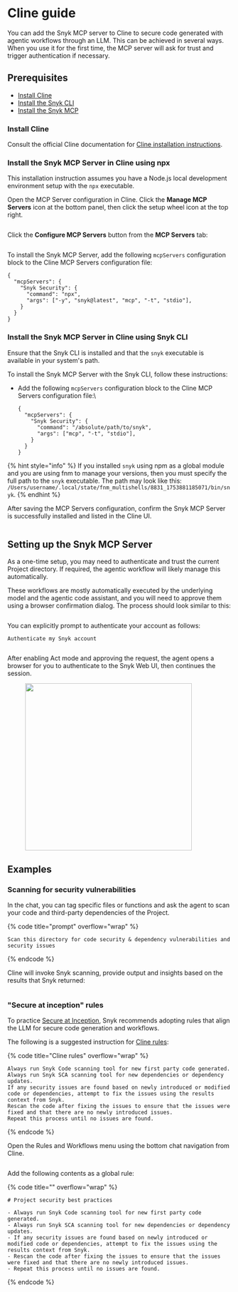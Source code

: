 # Cline guide

You can add the Snyk MCP server to Cline to secure code generated with agentic workflows through an LLM. This can be achieved in several ways. When you use it for the first time, the MCP server will ask for trust and trigger authentication if necessary.

## Prerequisites

* [Install Cline](cline-guide.md#install-cline)
* [Install the Snyk CLI](../../../developer-tools/snyk-cli/install-or-update-the-snyk-cli/)
* [Install the Snyk MCP](cline-guide.md#install-the-snyk-mcp-server-in-cline-using-npx)

### Install Cline

Consult the official Cline documentation for [Cline installation instructions](https://docs.cline.bot/getting-started/installing-cline).

### Install the Snyk MCP Server in Cline using npx

This installation instruction assumes you have a Node.js local development environment setup with the `npx` executable.

Open the MCP Server configuration in Cline. Click the **Manage MCP Servers** icon at the bottom panel, then click the setup wheel icon at the top right.

<figure><img src="../../../.gitbook/assets/image (352).png" alt=""><figcaption></figcaption></figure>

Click the **Configure MCP Servers** button from the **MCP Servers** tab:

<figure><img src="../../../.gitbook/assets/image (353).png" alt=""><figcaption></figcaption></figure>

To install the Snyk MCP Server, add the following `mcpServers` configuration block to the Cline MCP Servers configuration file:

```
{
  "mcpServers": {
    "Snyk Security": {
      "command": "npx",
      "args": ["-y", "snyk@latest", "mcp", "-t", "stdio"],
    }
  }
}
```

### Install the Snyk MCP Server in Cline using Snyk CLI&#x20;

Ensure that the Snyk CLI is installed and that the `snyk` executable is available in your system's path.

To install the Snyk MCP Server with the Snyk CLI, follow these instructions:

*   Add the following `mcpServers` configuration block to the Cline MCP Servers configuration file:\


    ```
    {
      "mcpServers": {
        "Snyk Security": {
          "command": "/absolute/path/to/snyk",
          "args": ["mcp", "-t", "stdio"],
        }
      }
    }
    ```

{% hint style="info" %}
&#x20;If you installed `snyk` using npm as a global module and you are using fnm to manage your versions, then you must specify the full path to the `snyk` executable. The path may look like this: `/Users/username/.local/state/fnm_multishells/8831_1753881185071/bin/snyk`.
{% endhint %}

After saving the MCP Servers configuration, confirm the Snyk MCP Server is successfully installed and listed in the Cline UI.

<figure><img src="../../../.gitbook/assets/image (354).png" alt=""><figcaption></figcaption></figure>

## Setting up the Snyk MCP Server

As a one-time setup, you may need to authenticate and trust the current Project directory. If required, the agentic workflow will likely manage this automatically.

These workflows are mostly automatically executed by the underlying model and the agentic code assistant, and you will need to approve them using a browser confirmation dialog. The process should look similar to this:

<figure><img src="../../../.gitbook/assets/image (347).png" alt=""><figcaption></figcaption></figure>

You can explicitly prompt to authenticate your account as follows:

```
Authenticate my Snyk account
```

<figure><img src="../../../.gitbook/assets/image (355).png" alt=""><figcaption></figcaption></figure>

After enabling Act mode and approving the request, the agent opens a browser for you to authenticate to the Snyk Web UI, then continues the session.

<figure><img src="../../../.gitbook/assets/image (348).png" alt="" width="375"><figcaption></figcaption></figure>

## Examples

### Scanning for security vulnerabilities

In the chat, you can tag specific files or functions and ask the agent to scan your code and third-party dependencies of the Project.

{% code title="prompt" overflow="wrap" %}
```
Scan this directory for code security & dependency vulnerabilities and security issues
```
{% endcode %}

Cline will invoke Snyk scanning, provide output and insights based on the results that Snyk returned:

<figure><img src="../../../.gitbook/assets/image (357).png" alt=""><figcaption></figcaption></figure>

### "Secure at inception" rules

To practice [Secure at Inception](https://snyk.io/solutions/secure-ai-generated-code/), Snyk recommends adopting rules that align the LLM for secure code generation and workflows.

The following is a suggested instruction for [Cline rules](https://docs.cline.bot/features/cline-rules):

{% code title="Cline rules" overflow="wrap" %}
```
Always run Snyk Code scanning tool for new first party code generated.
Always run Snyk SCA scanning tool for new dependencies or dependency updates.
If any security issues are found based on newly introduced or modified code or dependencies, attempt to fix the issues using the results context from Snyk.
Rescan the code after fixing the issues to ensure that the issues were fixed and that there are no newly introduced issues.
Repeat this process until no issues are found.
```
{% endcode %}

Open the Rules and Workflows menu using the bottom chat navigation from Cline.

<figure><img src="../../../.gitbook/assets/image (358).png" alt=""><figcaption></figcaption></figure>

Add the following contents as a global rule:

{% code title="" overflow="wrap" %}
```
# Project security best practices

- Always run Snyk Code scanning tool for new first party code generated.
- Always run Snyk SCA scanning tool for new dependencies or dependency updates.
- If any security issues are found based on newly introduced or modified code or dependencies, attempt to fix the issues using the results context from Snyk.
- Rescan the code after fixing the issues to ensure that the issues were fixed and that there are no newly introduced issues.
- Repeat this process until no issues are found.
```
{% endcode %}
